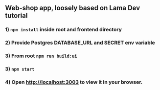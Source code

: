 ## Web-shop app, loosely based on Lama Dev tutorial

### 1) `npm install` inside root and frontend directory

### 2) Provide Postgres DATABASE_URL and SECRET env variable

### 3) From root `npm run build:ui`

### 3) `npm start`

### 4) Open [http://localhost:3003](http://localhost:3003) to view it in your browser.
